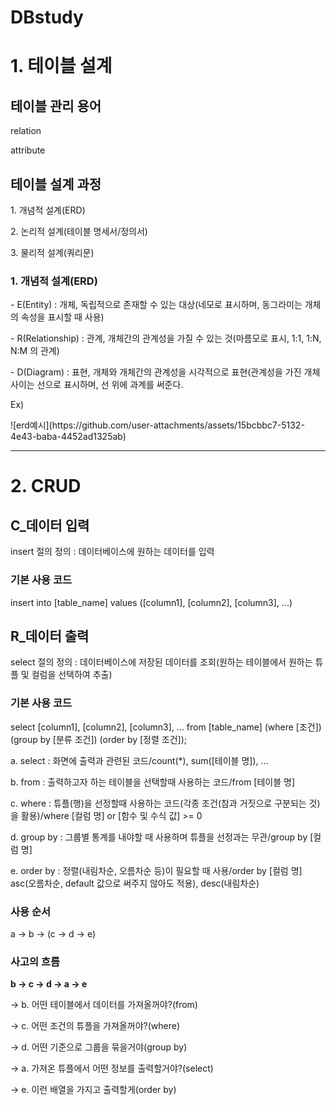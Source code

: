 # DBstudy
<h1>1. 테이블 설계</h1>
<h2>테이블 관리 용어</h2>
<p>relation</p>
<p>attribute</p>
<h2>테이블 설계 과정</h2>
<p>1. 개념적 설계(ERD)</p>
<p>2. 논리적 설계(테이블 명세서/정의서)</p>
<p>3. 물리적 설계(쿼리문)</p>
<h3>1. 개념적 설계(ERD)</h3>
<p>- E(Entity) : 개체, 독립적으로 존재할 수 있는 대상(네모로 표시하며, 동그라미는 개체의 속성을 표시할 때 사용)</p>
<p>- R(Relationship) : 관계, 개체간의 관계성을 가질 수 있는 것(마름모로 표시, 1:1, 1:N, N:M 의 관계)</p>
<p>- D(Diagram) : 표현, 개체와 개체간의 관계성을 시각적으로 표현(관계성을 가진 개체 사이는 선으로 표시하며, 선 위에 과계를 써준다.</p>
<p>Ex)</p>
![erd예시](https://github.com/user-attachments/assets/15bcbbc7-5132-4e43-baba-4452ad1325ab)
<p></p>
<p></p>
<p></p>
<p></p>
<hr>

<h1>2. CRUD</h1>

<h2>C_데이터 입력</h2>
<p>insert 절의 정의 : 데이터베이스에 원하는 데이터를 입력</p>
<h3>기본 사용 코드</h3>
<p>insert into [table_name] values ([column1], [column2], [column3], ...)</p>

<h2>R_데이터 출력</h2>
<p>select 절의 정의 : 데이터베이스에 저장된 데이터를 조회(원하는 테이블에서 원하는 튜플 및 컬럼을 선택하여 추출)</p>
<h3>기본 사용 코드</h3>
<p>select [column1], [column2], [column3], ... from [table_name] (where [조건]) (group by [분류 조건]) (order by [정렬 조건]);</p>
<p>a. select : 화면에 출력과 관련된 코드/count(*), sum([테이블 명]), ...</p>
<p>b. from : 출력하고자 하는 테이블을 선택할때 사용하는 코드/from [테이블 명]</p>
<p>c. where : 튜플(행)을 선정할때 사용하는 코드(각종 조건(참과 거짓으로 구분되는 것)을 활용)/where [컬럼 명] or [함수 및 수식 값] >= 0</p>
<p>d. group by : 그룹별 통계를 내야할 때 사용하며 튜플을 선정과는 무관/group by [컬럼 명]</p>
<p>e. order by : 정렬(내림차순, 오름차순 등)이 필요할 때 사용/order by [컬럼 명] asc(오름차순, default 값으로 써주지 않아도 적용), desc(내림차순)</p>
<h3>사용 순서</h3>
<p>a → b → (c → d → e)</p>
<h3>사고의 흐름</h3>
<p><strong>b → c → d → a → e</strong></p>
<p>	→ b. 어떤 테이블에서 데이터를 가져올꺼야?(from)</p>
<p> → c. 어떤 조건의 튜플을 가져올꺼야?(where)</p>
<p> → d. 어떤 기준으로 그룹을 묶을거야(group by)</p>
<p>	→ a. 가져온 튜플에서 어떤 정보를 출력할거야?(select)</p>
<p>	→ e. 이런 배열을 가지고 출력할게(order by)</p>

